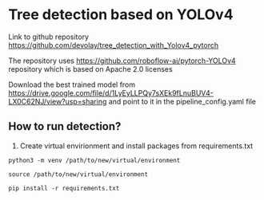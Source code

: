# Tree detection based on YOLOv4

Link to github repository https://github.com/devolay/tree_detection_with_Yolov4_pytorch

The repository uses https://github.com/roboflow-ai/pytorch-YOLOv4 repository which is based on Apache 2.0 licenses

Download the best trained model from https://drive.google.com/file/d/1LyEyLLPQy7sXEk9fLnuBUV4-LX0C62NJ/view?usp=sharing and point to it in the pipeline_config.yaml file

## How to run detection?

1. Create virtual envirionment and install packages from requirements.txt

```
python3 -m venv /path/to/new/virtual/environment
```

```
source /path/to/new/virtual/environment
````

```
pip install -r requirements.txt
```
